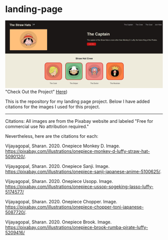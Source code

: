 # landing-page
![Landing Page Project](/images/landingPage.jpg) "Check Out the Project" [Here](https://oplandingpage.netlify.app/))

This is the repository for my landing page project. Below I have added citations for the images I used for this project.
_______
Citations:
All images are from the Pixabay website and labeled "Free for commercial use
No attribution required."

Nevertheless, here are the citations for each:

Vijayagopal, Sharan. 2020. Onepiece Monkey D. Image. https://pixabay.com/illustrations/onepiece-monkey-d-luffy-straw-hat-5090120/.

Vijayagopal, Sharan. 2020. Onepiece Sanji. Image. https://pixabay.com/illustrations/onepiece-sanji-japanese-anime-5100625/.

Vijayagopal, Sharan. 2020. Onepiece Usopp. Image. https://pixabay.com/illustrations/onepiece-ussop-sogeking-lasso-luffy-5174577/

Vijayagopal, Sharan. 2020. Onepiece Chopper. Image. https://pixabay.com/illustrations/onepiece-chopper-toni-japanese-5087720/.

Vijayagopal, Sharan. 2020. Onepiece Brook. Image. https://pixabay.com/illustrations/onepiece-brook-rumba-pirate-luffy-5209416/
